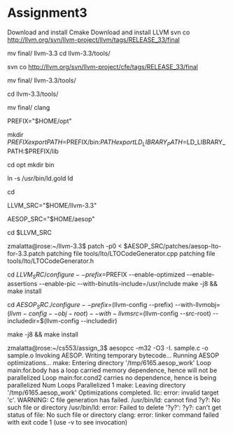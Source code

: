 # Assignment3
Download and install Cmake
Download and install LLVM
svn co http://llvm.org/svn/llvm-project/llvm/tags/RELEASE_33/final

mv final/ llvm-3.3
cd llvm-3.3/tools/


svn co http://llvm.org/svn/llvm-project/cfe/tags/RELEASE_33/final

mv final/ llvm-3.3/tools/

cd llvm-3.3/tools/

mv final/ clang


PREFIX="$HOME/opt"


mkdir $PREFIX
export PATH=$PREFIX/bin:$PATH
export LD_LIBRARY_PATH=$LD_LIBRARY_PATH:$PREFIX/lib


cd opt
mkdir bin


ln -s /usr/bin/ld.gold ld 

cd


LLVM_SRC="$HOME/llvm-3.3"

AESOP_SRC="$HOME/aesop"


cd $LLVM_SRC

zmalatta@rose:~/llvm-3.3$ patch -p0 < $AESOP_SRC/patches/aesop-lto-for-3.3.patch
patching file tools/lto/LTOCodeGenerator.cpp
patching file tools/lto/LTOCodeGenerator.h


cd $LLVM_SRC
/configure --prefix=$PREFIX --enable-optimized --enable-assertions --enable-pic --with-binutils-include=/usr/include
make -j8 && make install



 cd $AESOP_SRC
  ./configure --prefix=$(llvm-config --prefix) --with-llvmobj=$(llvm-config --obj-root) --with-llvmsrc=$(llvm-config --src-root) --includedir=$(llvm-config --includedir)
     
  make -j8 && make install


  zmalatta@rose:~/cs553/assign_3$ aesopcc -m32 -O3 -I. sample.c -o sample.o
Invoking AESOP.
	Writing temporary bytecode...
	Running AESOP optimizations...
make: Entering directory '/tmp/6165.aesop_work'
	 Loop main:for.body has a loop carried memory dependence, hence will not be parallelized 
	 Loop main:for.cond2 carries no dependence, hence is being parallelized 
	Num Loops Parallelized 1
make: Leaving directory '/tmp/6165.aesop_work'
	Optimizations completed.
llc: error: invalid target 'c'.
WARNING: C file generation has failed.
/usr/bin/ld: cannot find ?y?: No such file or directory
/usr/bin/ld: error: Failed to delete '?y?': ?y?: can't get status of file: No such file or directory
clang: error: linker command failed with exit code 1 (use -v to see invocation)
